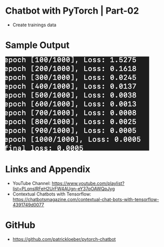 # Chatbot with PyTorch | Part-02

* Create trainings data

Sample Output
========================================================

![Training Loop](https://github.com/nihathalici/Chatbot-with-PyTorch/blob/main/screenshots/training_loop.png)


Links and Appendix
========================================================

- YouTube Channel: https://www.youtube.com/playlist?list=PLqnslRFeH2UrFW4AUgn-eY37qOAWQpJyg
-  Contextual Chatbots with Tensorflow: https://chatbotsmagazine.com/contextual-chat-bots-with-tensorflow-4391749d0077


GitHub
========================================================

- https://github.com/patrickloeber/pytorch-chatbot
